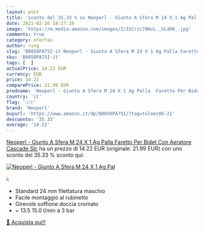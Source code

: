 ```yaml
---
layout: post
title: 'sconto del 35.33 % su Neoperl - Giunto A Sfera M 24 X 1 Ag Pal  '
date: 2021-02-26 18:17:10
image: 'https://m.media-amazon.com/images/I/31Crzc78WvL._SL400_.jpg'
comments: true
category: ofertas
author: ring
slug: 'B0050PA75I-it Neoperl - Giunto A Sfera M 24 X 1 Ag Palla Faretto Per...'
sku: 'B0050PA75I-it'
tags: [  ]
actualPrice: 14.22 EUR
currency: EUR
price: 14.22
comparePrice: 21.99 EUR
prodname: 'Neoperl - Giunto A Sfera M 24 X 1 Ag Palla  Faretto Per Bidet Con Aeratore Cascade Slc'
country: 'it'
flag: '🇮🇹'
brand: 'Neoperl'
buyurl: 'https://www.amazon.it/dp/B0050PA75I/?tag=tolees00-21'
descuento: '35.33'
average: '14.22'
---
```


[Neoperl - Giunto A Sfera M 24 X 1 Ag Palla  Faretto Per Bidet Con Aeratore Cascade Slc](https://www.amazon.it/dp/B0050PA75I/?tag=tolees00-21) ha un prezzo di 14.22 EUR (originale: 21.99 EUR) con uno sconto del 35.33 % sconto qui:

[![Neoperl - Giunto A Sfera M 24 X 1 Ag Pal](https://m.media-amazon.com/images/I/31Crzc78WvL._SL400_.jpg)](https://www.amazon.it/dp/B0050PA75I/?tag=tolees00-21)

ℹ️:

- Standard 24 mm filettatura maschio
- Facile montaggio al rubinetto
- Girevole soffione doccia cromato
- ~ 13.5 15.0 l/min a 3 bar

[🛒 Acquista qui!!](https://www.amazon.it/dp/B0050PA75I/?tag=tolees00-21)
